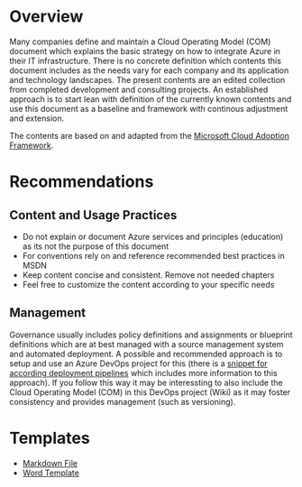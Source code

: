 # Overview
Many companies define and maintain a Cloud Operating Model (COM) document which explains the basic strategy on how to integrate Azure in their IT infrastructure. There is no concrete definition which contents this document includes as the needs vary for each company and its application and technology landscapes. The present contents are an edited collection from completed development and consulting projects.
An established approach is to start lean with definition of the currently known contents and use this document as a baseline and framework with continous adjustment and extension.

The contents are based on and adapted from the [Microsoft Cloud Adoption Framework](https://docs.microsoft.com/en-us/azure/cloud-adoption-framework/operating-model).

# Recommendations
## Content and Usage Practices
* Do not explain or document Azure services and principles (education) as its not the purpose of this document
* For conventions rely on and reference recommended best practices in MSDN
* Keep content concise and consistent. Remove not needed chapters
* Feel free to customize the content according to your specific needs

## Management
Governance usually includes policy definitions and assignments or blueprint definitions which are at best managed with a source management system and automated deployment. A possible and recommended approach is to setup and use an Azure DevOps project for this (there is a [snippet for according deployment pipelines](../../Snippets/Pipelines/policies-on-management-groups) which includes more information to this approach). If you follow this way it may be interessting to also include the Cloud Operating Model (COM) in this DevOps project (Wiki) as it may foster consistency and provides management (such as versioning).

# Templates
- [Markdown File](./Cloud-Operating-Model.md)
- [Word Template](./Cloud-Operating-Model.dotx)